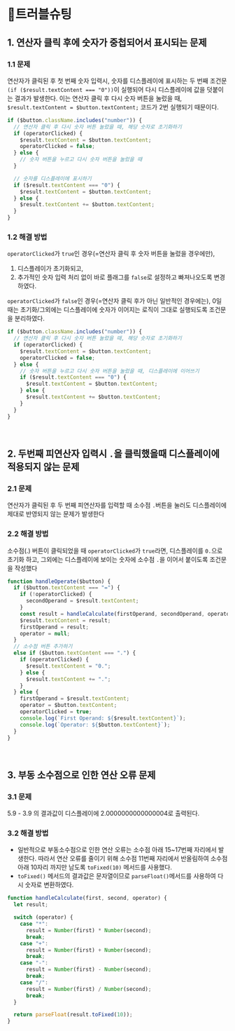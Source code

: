 # 🔫트러블슈팅

## 1. 연산자 클릭 후에 숫자가 중첩되어서 표시되는 문제

### 1.1 문제

연산자가 클릭된 후 첫 번째 숫자 입력시, 숫자를 디스플레이에 표시하는 두 번째 조건문 `(if ($result.textContent === "0"))`이 실행되어 다시 디스플레이에 값을 덧붙이는 결과가 발생한다. 이는 연산자 클릭 후 다시 숫자 버튼을 눌렀을 때, `$result.textContent = $button.textContent;` 코드가 2번 실행되기 때문이다.

```javascript
if ($button.className.includes("number")) {
  // 연산자 클릭 후 다시 숫자 버튼 눌렀을 때, 해당 숫자로 초기화하기
  if (operatorClicked) {
    $result.textContent = $button.textContent;
    operatorClicked = false;
  } else {
    // 숫자 버튼을 누르고 다시 숫자 버튼을 눌렀을 때
  }

  // 숫자를 디스플레이에 표시하기
  if ($result.textContent === "0") {
    $result.textContent = $button.textContent;
  } else {
    $result.textContent += $button.textContent;
  }
}
```

### 1.2 해결 방법

`operatorClicked`가 `true`인 경우(=연산자 클릭 후 숫자 버튼을 눌렀을 경우에만),

1. 디스플레이가 초기화되고,
2. 추가적인 숫자 입력 처리 없이 바로 플래그를 `false`로 설정하고 빠져나오도록 변경하였다.

`operatorClicked`가 `false`인 경우(=연산자 클릭 후가 아닌 일반적인 경우에는),
0일 때는 초기화/그외에는 디스플레이에 숫자가 이어지는 로직이 그대로 실행되도록 조건문을 분리하였다.

```javascript
if ($button.className.includes("number")) {
  // 연산자 클릭 후 다시 숫자 버튼 눌렀을 때, 해당 숫자로 초기화하기
  if (operatorClicked) {
    $result.textContent = $button.textContent;
    operatorClicked = false;
  } else {
    // 숫자 버튼을 누르고 다시 숫자 버튼을 눌렀을 때, 디스플레이에 이어쓰기
    if ($result.textContent === "0") {
      $result.textContent = $button.textContent;
    } else {
      $result.textContent += $button.textContent;
    }
  }
}
```

<br/>

## 2. 두번째 피연산자 입력시 `.`을 클릭했을때 디스플레이에 적용되지 않는 문제

### 2.1 문제

연산자가 클릭된 후 두 번째 피연산자를 입력할 때 소수점 `.`버튼을 눌러도 디스플레이에 제대로 반영되지 않는 문제가 발생한다

### 2.2 해결 방법

소수점(.) 버튼이 클릭되었을 때 `operatorClicked`가 `true`라면, 디스플레이를 `0.`으로 초기화 하고, 그외에는 디스플레이에 보이는 숫자에 소수점 `.`을 이어서 붙이도록 조건문을 작성했다

```javascript
function handleOperate($button) {
  if ($button.textContent === "=") {
    if (!operatorClicked) {
      secondOperand = $result.textContent;
    }
    const result = handleCalculate(firstOperand, secondOperand, operator);
    $result.textContent = result;
    firstOperand = result;
    operator = null;
  }
  // 소수점 버튼 추가하기
  else if ($button.textContent === ".") {
    if (operatorClicked) {
      $result.textContent = "0.";
    } else {
      $result.textContent += ".";
    }
  } else {
    firstOperand = $result.textContent;
    operator = $button.textContent;
    operatorClicked = true;
    console.log(`First Operand: ${$result.textContent}`);
    console.log(`Operator: ${$button.textContent}`);
  }
}
```

<br/>

## 3. 부동 소수점으로 인한 연산 오류 문제

### 3.1 문제

5.9 - 3.9 의 결과값이 디스플레이에 2.0000000000000004로 출력된다.

### 3.2 해결 방법

- 일반적으로 부동소수점으로 인한 연산 오류는 소수점 아래 15~17번째 자리에서 발생한다. 따라서 연산 오류를 줄이기 위해 소수점 11번째 자리에서 반올림하여 소수점 아래 10자리 까지만 남도록 `toFixed(10)` 메서드를 사용했다.
- `toFixed()` 메서드의 결과값은 문자열이므로 `parseFloat()`메서드를 사용하여 다시 숫자로 변환하였다.

```javascript
function handleCalculate(first, second, operator) {
  let result;

  switch (operator) {
    case "*":
      result = Number(first) * Number(second);
      break;
    case "+":
      result = Number(first) + Number(second);
      break;
    case "-":
      result = Number(first) - Number(second);
      break;
    case "/":
      result = Number(first) / Number(second);
      break;
  }

  return parseFloat(result.toFixed(10));
}
```
